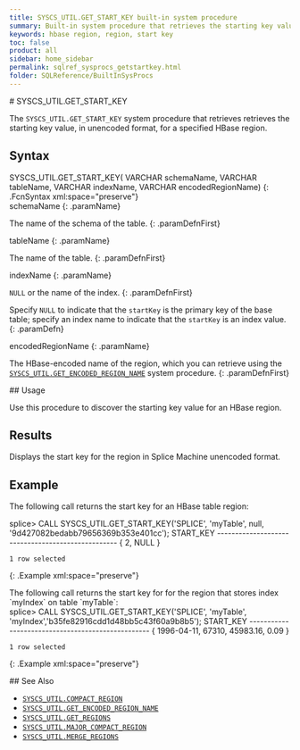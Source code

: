 ```yaml
---
title: SYSCS_UTIL.GET_START_KEY built-in system procedure
summary: Built-in system procedure that retrieves the starting key value, in unencoded format, for a specified HBase region.
keywords: hbase region, region, start key
toc: false
product: all
sidebar: home_sidebar
permalink: sqlref_sysprocs_getstartkey.html
folder: SQLReference/BuiltInSysProcs
---
```

<section>
<div class="TopicContent" data-swiftype-index="true" markdown="1">
# SYSCS_UTIL.GET_START_KEY

The `SYSCS_UTIL.GET_START_KEY` system procedure that retrieves retrieves
the starting key value, in unencoded format, for a specified HBase
region.

## Syntax

<div class="fcnWrapperWide" markdown="1">
    SYSCS_UTIL.GET_START_KEY( VARCHAR schemaName,
                            VARCHAR tableName,
                            VARCHAR indexName,
                            VARCHAR encodedRegionName)
{: .FcnSyntax xml:space="preserve"}

</div>
<div class="paramList" markdown="1">
schemaName
{: .paramName}

The name of the schema of the table.
{: .paramDefnFirst}

tableName
{: .paramName}

The name of the table.
{: .paramDefnFirst}

indexName
{: .paramName}

`NULL` or the name of the index.
{: .paramDefnFirst}

Specify `NULL` to indicate that the `startKey` is the primary key of the
base table; specify an index name to indicate that the `startKey` is an
index value.
{: .paramDefn}

encodedRegionName
{: .paramName}

The HBase-encoded name of the region, which you can retrieve using the
[`SYSCS_UTIL.GET_ENCODED_REGION_NAME`](sqlref_sysprocs_getencodedregion.html)
system procedure.
{: .paramDefnFirst}

</div>
## Usage

Use this procedure to discover the starting key value for an HBase
region.

## Results

Displays the start key for the region in Splice Machine unencoded
format.

## Example

The following call returns the start key for an HBase table region:

<div class="preWrapperWide" markdown="1">
    splice> CALL SYSCS_UTIL.GET_START_KEY('SPLICE', 'myTable', null,  '9d427082bedabb79656369b353e401cc');
    START_KEY
    --------------------------------------------------
    { 2, NULL }
    
    1 row selected
{: .Example xml:space="preserve"}

</div>
The following call returns the start key for for the region that stores
index `myIndex` on table `myTable`:

<div class="preWrapperWide" markdown="1">
    splice> CALL SYSCS_UTIL.GET_START_KEY('SPLICE', 'myTable', 'myIndex','b35fe82916cdd1d48bb5c43f60a9b8b5');
    START_KEY
    --------------------------------------------------
    { 1996-04-11, 67310, 45983.16, 0.09 }
    
    1 row selected
{: .Example xml:space="preserve"}

</div>
## See Also

* [`SYSCS_UTIL.COMPACT_REGION`](sqlref_sysprocs_compactregion.html)
* [`SYSCS_UTIL.GET_ENCODED_REGION_NAME`](sqlref_sysprocs_getencodedregion.html)
* [`SYSCS_UTIL.GET_REGIONS`](sqlref_sysprocs_getregions.html)
* [`SYSCS_UTIL.MAJOR_COMPACT_REGION`](sqlref_sysprocs_majorcompactregion.html)
* [`SYSCS_UTIL.MERGE_REGIONS`](sqlref_sysprocs_mergeregions.html)

</div>
</section>

